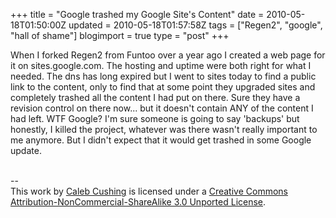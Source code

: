+++
title = "Google trashed my Google Site's Content"
date = 2010-05-18T01:50:00Z
updated = 2010-05-18T01:57:58Z
tags = ["Regen2",  "google", "hall of shame"]
blogimport = true 
type = "post"
+++

When I forked Regen2 from Funtoo over a year ago I created a web page for it on sites.google.com. The hosting and uptime were both right for what I needed. The dns has long expired but I went to sites today to find a public link to the content, only to find that at some point they upgraded sites and completely trashed all the content I had put on there. Sure they have a revision control on there now... but it doesn't contain ANY of the content I had left. WTF Google? I'm sure someone is going to say 'backups' but honestly, I killed the project, whatever was there wasn't really important to me anymore. But I didn't expect that it would get trashed in some Google update.<div class="blogger-post-footer"><br />--<br />
This <span xmlns:dc="http://purl.org/dc/elements/1.1/" href="http://purl.org/dc/dcmitype/Text" rel="dc:type">work</span> by <a xmlns:cc="http://creativecommons.org/ns#" href="http://www.xenoterracide.com" property="cc:attributionName" rel="cc:attributionURL">Caleb Cushing</a> is licensed under a <a rel="license" href="http://creativecommons.org/licenses/by-nc-sa/3.0/">Creative Commons Attribution-NonCommercial-ShareAlike 3.0 Unported License</a>.</div>
